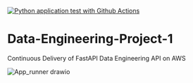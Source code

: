 [![Python application test with Github Actions](https://github.com/HarTigran/Data-Engineering-Project-1/actions/workflows/main.yml/badge.svg)](https://github.com/HarTigran/Data-Engineering-Project-1/actions/workflows/main.yml)

# Data-Engineering-Project-1
Continuous Delivery of FastAPI Data Engineering API on AWS

![App_runner drawio](https://user-images.githubusercontent.com/22479437/131695616-fd0d5deb-4cb2-4b18-a8ea-896a4051aefa.png)

